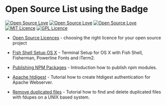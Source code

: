 # Open Source List using the Badge

[![Open Source Love](https://badges.frapsoft.com/os/v1/open-source-200x33.png?v=102)](https://github.com/ellerbrock/open-source-badge/)  [![Open Source Love](https://badges.frapsoft.com/os/v2/open-source-200x33.png?v=102)](https://github.com/ellerbrock/open-source-badge/)  [![Open Source Love](https://badges.frapsoft.com/os/v3/open-source-200x33.png?v=102)](https://github.com/ellerbrock/open-source-badge/) [![MIT Licence](https://badges.frapsoft.com/os/mit/mit-150x33.png?v=102)](https://opensource.org/licenses/mit-license.php) [![GPL Licence](https://badges.frapsoft.com/os/gpl/gpl-150x33.png?v=102)](https://opensource.org/licenses/GPL-3.0/)    

* [Open Source Licences](https://github.com/ellerbrock/tutorial-choosing-open-source-licence) - choosing the right licence for your open source project

* [Fish Shell Setup OS X](https://github.com/ellerbrock/tutorial-fish-shell-setup-osx) - Terminal Setup for OS X with Fish Shell, Fisherman, Powerline Fonts and iTerm2.

* [Publishing NPM Packages](https://github.com/ellerbrock/tutorial-publishing-npm-packages) - Introduction how to publish npm modules.

* [Apache htdigest](https://github.com/ellerbrock/tutorial-apache-htdigest) - Tutorial how to create htdigest authentication for Apache Webserver.

* [Remove duplicated files](https://github.com/ellerbrock/tutorial-remove-duplicated-files-osx-linux) - Tutorial how to find and delete duplicated files with fdupes on a UNIX based system.